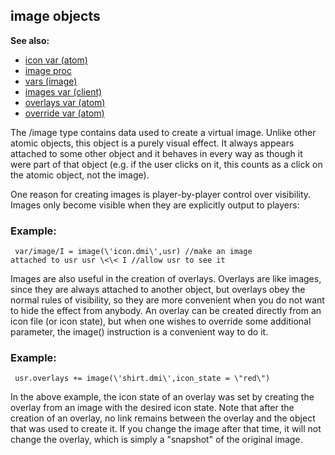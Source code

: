 ## image objects
**See also:**
+   [icon var (atom)](/ref/atom/var/icon.md) 
+   [image proc](/ref/proc/image.md) 
+   [vars (image)](/ref/image/var.md) 
+   [images var (client)](/ref/client/var/images.md) 
+   [overlays var (atom)](/ref/atom/var/overlays.md) 
+   [override var (atom)](/ref/atom/var/override.md) 

The /image type contains data used to create a virtual image.
Unlike other atomic objects, this object is a purely visual effect. It
always appears attached to some other object and it behaves in every way
as though it were part of that object (e.g. if the user clicks on it,
this counts as a click on the atomic object, not the image).


One reason for creating images is player-by-player control over
visibility. Images only become visible when they are explicitly output
to players:
### Example:

```
 var/image/I = image(\'icon.dmi\',usr) //make an image
attached to usr usr \<\< I //allow usr to see it 
```



Images are also useful in the creation of overlays. Overlays
are like images, since they are always attached to another object, but
overlays obey the normal rules of visibility, so they are more
convenient when you do not want to hide the effect from anybody. An
overlay can be created directly from an icon file (or icon state), but
when one wishes to override some additional parameter, the image()
instruction is a convenient way to do it.
### Example:

```
 usr.overlays += image(\'shirt.dmi\',icon_state = \"red\")

```
 

In the above example, the icon state of an overlay
was set by creating the overlay from an image with the desired icon
state. Note that after the creation of an overlay, no link remains
between the overlay and the object that was used to create it. If you
change the image after that time, it will not change the overlay, which
is simply a \"snapshot\" of the original image.